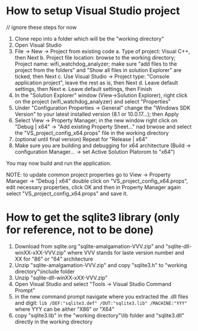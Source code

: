 
How to setup Visual Studio project
==================================

// ignore these steps for now

 1. Clone repo into a folder which will be the "working directory"
 2. Open Visual Studio
 3. File -> New -> Project from existing code
    a. Type of project: Visual C++, then Next
    b. Project file location: browse to the working directory; Project name: wifi_watchdog_analyzer;
	   make sure "add files to the project from the folders" and "Show all files in solution Explorer" 
	   are ticked, then Next
	c. Use Visual Studio -> Project type: "Console application project", leave the rest as is, then Next
	d. Leave default settings, then Next
	e. Leave default settings, then Finish
 4. In the "Solution Explorer" window (View->Solution Explorer), right click on the project 
    (wifi_watchdog_analyzer) and select "Properties"
 5. Under "Configuration Properties -> General" change the "Windows SDK Version" to your latest installed 
    version (8.1 or 10.0.17...); then Apply
 6. Select View -> Property Manager; in the new window right click on "Debug | x64" -> "Add existing 
    Property Sheet..." nad brwose and select the "VS_project_config_x64.props" file in the working directory
 7. (optional until final version) Repeat for "Release | x64"
 8. Make sure you are building and debugging for x64 architecture 
    (Build -> configuration Manager... -> set Active Solution Platorom to "x64")

You may now build and run the application.

NOTE: to update common project properties go to  View -> Property Manager -> "Debug | x64" double click on
      "VS_project_config_x64.props", edit necessary properties, click OK and then in Property Manager
      again select "VS_project_config_x64.props" and save it.
 

How to get the sqlite3 library (only for reference, not to be done)
===================================================================

 1. Download from sqlite.org "sqlite-amalgamation-VVV.zip" and "sqlite-dll-winXX-xXX-VVV.zip" where VVV 
    stands for laste version number and XX for "86" or "64" architecture
 2. Unzip "sqlite-amalgamation-VVV.zip" and copy "sqlite3.h" to "working directory"\include folder
 3. Unzip "sqlite-dll-winXX-xXX-VVV.zip"
 4. Open Visual Studio and select "Tools -> Visual Studio Command Prompt"
 5. in the new command prompt navigate where you extracted the .dll files and digit:
    ` lib /DEF:"sqlite3.def" /OUT:"sqlite3.lib" /MACHINE:"YYY" `
	where YYY can be aither "X86" or "X64"
 6. copy "sqlite3.lib" in the "working directory"\lib folder and "sqlite3.dll" directly in the working 
    directory
 
 